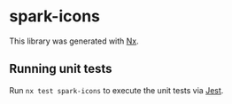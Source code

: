 # spark-icons

This library was generated with [Nx](https://nx.dev).

## Running unit tests

Run `nx test spark-icons` to execute the unit tests via [Jest](https://jestjs.io).
